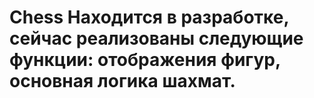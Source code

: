 # Chess Находится в разработке, сейчас реализованы следующие функции: отображения фигур, основная логика шахмат.
